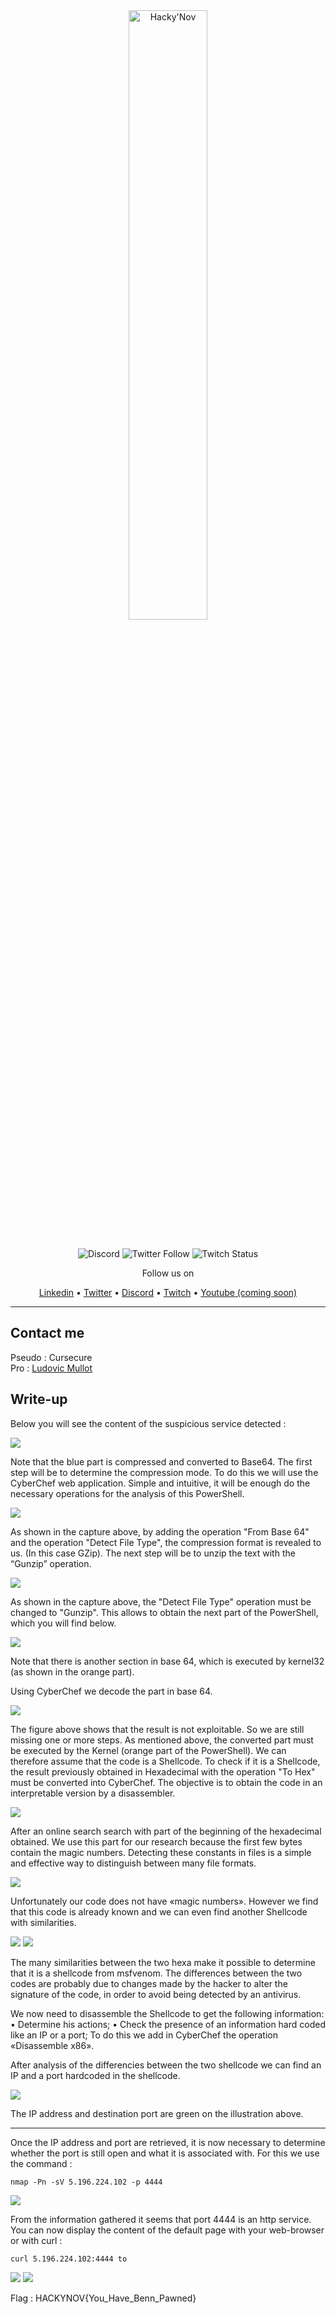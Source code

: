<div align="center">
  <a href="https://hackynov.fr"><img src="https://i.imgur.com/XGJF8Xu.png" alt="Hacky'Nov" width="50%"></a>
  <br><br>
  
  ![Discord](https://img.shields.io/discord/897766049099956284?label=Discord&style=for-the-badge)
  ![Twitter Follow](https://img.shields.io/twitter/follow/HackyNov?color=%231d9bf0&label=Twitter&style=for-the-badge)
  ![Twitch Status](https://img.shields.io/twitch/status/hackynov?color=%23772ce8&style=for-the-badge)
  
  <p>Follow us on</p>
  <a href="https://www.linkedin.com/company/hacky-nov/">Linkedin</a>
  •
  <a href="https://twitter.com/HackyNov">Twitter</a>
  •
  <a href="https://discord.gg/JGue7PhV">Discord</a>
  •
  <a href="https://www.twitch.tv/hackynov">Twitch</a>
  •
  <a href="">Youtube (coming soon)</a>
</div>

----
## Contact me

Pseudo : Cursecure<br/>
Pro : [Ludovic Mullot](https://www.linkedin.com/in/ludovic-mullot/)

## Write-up

Below you will see the content of the suspicious service detected :

![](Img/Capture1)

Note that the blue part is compressed and converted to Base64.
The first step will be to determine the compression mode. To do this we will use the CyberChef web application. Simple and intuitive, it will be enough do the necessary operations for the analysis of this PowerShell.

![](Img/Capture2)

As shown in the capture above, by adding the operation "From Base 64" and the operation "Detect File Type", the compression format is revealed to us. (In this case GZip).
The next step will be to unzip the text with the “Gunzip” operation.

![](Img/Capture3)

As shown in the capture above, the "Detect File Type" operation must be changed to "Gunzip". This allows to obtain the next part of the PowerShell, which you will find below.

![](Img/Capture4)

Note that there is another section in base 64, which is executed by kernel32 (as shown in the orange part).

Using CyberChef we decode the part in base 64.

![](Img/Capture5)

The figure above shows that the result is not exploitable. So we are still missing one or more steps. 
As mentioned above, the converted part must be executed by the Kernel (orange part of the PowerShell). We can therefore assume that the code is a Shellcode.
To check if it is a Shellcode, the result previously obtained in Hexadecimal with the operation "To Hex" must be converted into CyberChef. The objective is to obtain the code in an interpretable version by a disassembler. 

![](Img/Capture6)

After an online search search with part of the beginning of the hexadecimal obtained.  We use this part for our research because the first few bytes contain the magic numbers. Detecting these constants in files is a simple and effective way to distinguish between many file formats.

![](Img/Capture7)

Unfortunately our code does not have «magic numbers». 
However we find that this code is already known and we can even find another Shellcode with similarities.

![](Img/Capture8)
![](Img/Capture9)

The many similarities between the two hexa make it possible to determine that it is a shellcode from msfvenom.
The differences between the two codes are probably due to changes made by the hacker to alter the signature of the code, in order to avoid being detected by an antivirus.

We now need to disassemble the Shellcode to get the following information:
• Determine his actions; 
• Check the presence of an information hard coded like an IP or a port;
 To do this we add in CyberChef the operation «Disassemble x86».

After analysis of the differencies between the two shellcode we can find an IP and a port hardcoded in the shellcode.

![](Img/Capture10)

The IP address and destination port are green on the illustration above.

----

Once the IP address and port are retrieved, it is now necessary to determine whether the port is still open and what it is associated with.
For this we use the command :
````shell
nmap -Pn -sV 5.196.224.102 -p 4444
````
![](Img/Capture11)

From the information gathered it seems that port 4444 is an http service. You can now  display the content of the default page with your web-browser or with curl :
````shell
curl 5.196.224.102:4444 to
````

![](Img/Capture12)
![](Img/Capture13)

Flag : HACKYNOV{You_Have_Benn_Pawned}
